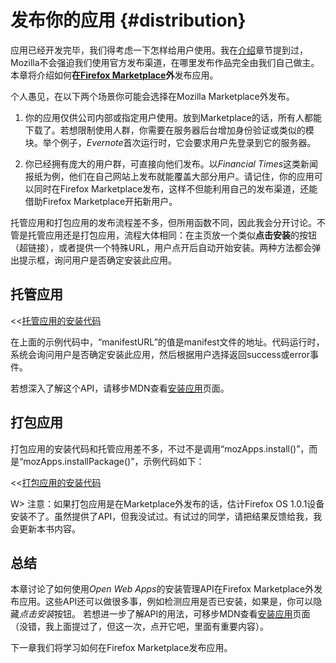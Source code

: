 # 发布你的应用 {#distribution}

应用已经开发完毕，我们得考虑一下怎样给用户使用。我在[介绍](#introduction)章节提到过，Mozilla不会强迫我们使用官方发布渠道，在哪里发布作品完全由我们自己做主。本章将介绍如何**在[Firefox Marketplace](http://marketplace.firefox.com)外**发布应用。

个人愚见，在以下两个场景你可能会选择在Mozilla Marketplace外发布。
  
 1. 你的应用仅供公司内部或指定用户使用。放到Marketplace的话，所有人都能下载了。若想限制使用人群，你需要在服务器后台增加身份验证或类似的模块。举个例子，*Evernote*首次运行时，它会要求用户先登录到它的服务器。

 2. 你已经拥有庞大的用户群，可直接向他们发布。以*Financial Times*这类新闻报纸为例，他们在自己网站上发布就能覆盖大部分用户。请记住，你的应用可以同时在Firefox Marketplace发布，这样不但能利用自己的发布渠道，还能借助Firefox Marketplace开拓新用户。

托管应用和打包应用的发布流程差不多，但所用函数不同，因此我会分开讨论。不管是托管应用还是打包应用，流程大体相同：在主页放一个类似**点击安装**的按钮（超链接），或者提供一个特殊URL，用户点开后自动开始安装。两种方法都会弹出提示框，询问用户是否确定安装此应用。

## 托管应用

<<[托管应用的安装代码](code/distribution/hosted_apps_distribution.js)

在上面的示例代码中，“manifestURL”的值是manifest文件的地址。代码运行时，系统会询问用户是否确定安装此应用，然后根据用户选择返回success或error事件。

若想深入了解这个API，请移步MDN查看[安装应用](https://developer.mozilla.org/docs/Apps/JavaScript_API)页面。

## 打包应用

打包应用的安装代码和托管应用差不多，不过不是调用“mozApps.install()”，而是“mozApps.installPackage()”，示例代码如下：

<<[打包应用的安装代码](code/distribution/packaged_apps_distribution.js)

W> 注意：如果打包应用是在Marketplace外发布的话，估计Firefox OS 1.0.1设备安装不了。虽然提供了API，但我没试过。有试过的同学，请把结果反馈给我，我会更新本书内容。

## 总结

本章讨论了如何使用*Open Web Apps*的安装管理API在Firefox Marketplace外发布应用。这些API还可以做很多事，例如检测应用是否已安装，如果是，你可以隐藏*点击安装*按钮。 若想进一步了解API的用法，可移步MDN查看[安装应用](https://developer.mozilla.org/docs/Apps/JavaScript_API)页面（没错，我上面提过了，但这一次，点开它吧，里面有重要内容）。

下一章我们将学习如何在Firefox Marketplace发布应用。

